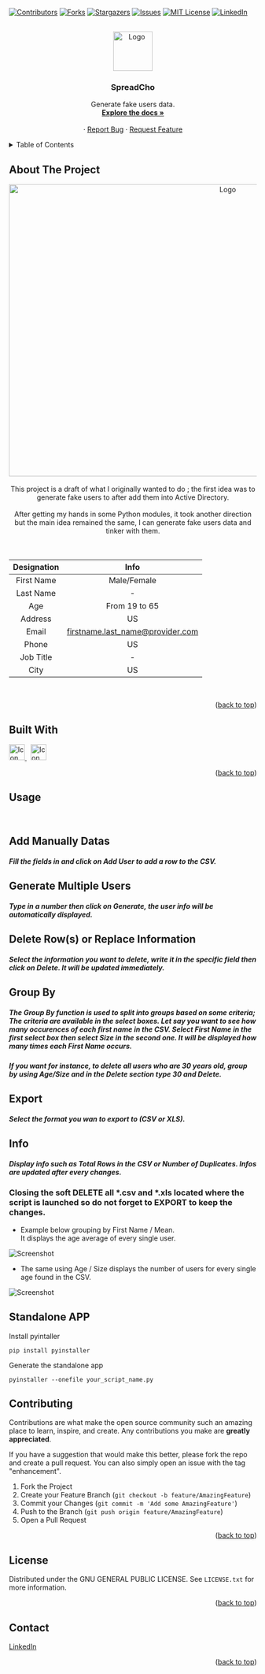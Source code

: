 <a name="readme-top"></a>

[![Contributors][contributors-shield]](https://github.com/gelndjj/SpreadCho/graphs/contributors)
[![Forks][forks-shield]](https://github.com/gelndjj/SpreadCho/forks)
[![Stargazers][stars-shield]](https://github.com/gelndjj/SpreadCho/stargazers)
[![Issues][issues-shield]](https://github.com/gelndjj/SpreadCho/issues)
[![MIT License][license-shield]](https://github.com/gelndjj/SpreadCho/blob/main/LICENSE)
[![LinkedIn][linkedin-shield]](https://www.linkedin.com/in/jonathanduthil/)


<!-- PROJECT LOGO -->
<br />
<div align="center">
  <a href="https://github.com/gelndjj/"SpreadCho">
    <img src="https://github.com/gelndjj/SpreadCho/blob/main/resources/image.png" alt="Logo" width="80" height="80">
  </a>

  <h3 align="center">SpreadCho</h3>

  <p align="center">
    Generate fake users data. 
    <br />
    <a href="https://github.com/gelndjj/SpreadCho"><strong>Explore the docs »</strong></a>
    <br />
    <br />
    ·
    <a href="https://github.com/gelndjj/SpreadCho/issues">Report Bug</a>
    ·
    <a href="https://github.com/gelndjj/SpreadCho/issues">Request Feature</a>
  </p>
</div>



<!-- TABLE OF CONTENTS -->
<details>
  <summary>Table of Contents</summary>
  <ol>
    <li>
      <a href="#about-the-project">About The Project</a>
      <ul>
        <li><a href="#built-with">Built With</a></li>
      </ul>
    </li>
    <li><a href="#usage">Usage</a></li>
    <li><a href="#contributing">Contributing</a></li>
    <li><a href="#license">License</a></li>
    <li><a href="#contact">Contact</a></li>

  </ol>
</details>


<!-- ABOUT THE PROJECT -->
## About The Project
<div align="center">
<img src="https://github.com/gelndjj/SpreadCho/blob/main/resources/main_windows.png" alt="Logo" width="874" height="593">
</br>
</br>
This project is a draft of what I originally wanted to do ; the first idea was to generate fake users to after add them into Active Directory.
</br>
</br>
After getting my hands in some Python modules, it took another direction but the main idea remained the same, I can generate fake users data and tinker with them. 
</br>
</br>
</br>

| 	Designation	 |         	Info                    |
|:-------------:|:--------------------------------:|
|  First Name   |           Male/Female            |
|   Last Name   |                -                 |
|      Age      |          From 19 to 65           |
|    Address    |                US                |
|     Email     | firstname.last_name@provider.com |
|     Phone     |                US                |
|   Job Title   |                -                 |
|     City      |                US                |

</br>
</div>

<p align="right">(<a href="#readme-top">back to top</a>)</p>

## Built With

<a href="https://www.python.org">
<img src="https://github.com/gelndjj/SpreadCho/blob/main/resources/py_icon.png" alt="Icon" width="32" height="32">
</a>
&nbsp;
<a href="https://customtkinter.tomschimansky.com">
<img src="https://github.com/gelndjj/SpreadCho/blob/main/resources/ctk_icon.png" alt="Icon" width="32" height="32">
</a>

<p align="right">(<a href="#readme-top">back to top</a>)</p>

<!-- USAGE EXAMPLES -->
## Usage
</br>

## Add Manually Datas<br />
##### Fill the fields in and click on Add User to add a row to the CSV.<br />

## Generate Multiple Users<br />
##### Type in a number then click on Generate, the user info will be automatically displayed.<br />

## Delete Row(s) or Replace Information<br />
##### Select the information you want to delete, write it in the specific field then click on Delete. It will be updated immediately.<br />

## Group By
##### The Group By function is used to split into groups based on some criteria; The criteria are available in the select boxes. Let say you want to see how many occurences of each first name in the CSV. Select First Name in the first select box then select Size in the second one. It will be displayed  how many times each First Name occurs.<br />

##### If you want for instance, to delete all users who are 30 years old, group by using Age/Size and in the Delete section type 30 and Delete.

## Export
##### Select the format you wan to export to (CSV or XLS).<br />

## Info
#####  Display info such as Total Rows in the CSV or Number of Duplicates. Infos are updated after every changes.

### Closing the soft DELETE all *.csv and *.xls located where the script is launched so do not forget to EXPORT to keep the changes.


* Example below grouping by First Name / Mean.<br />It displays the age average of every single user.<br />

![Screenshot](https://github.com/gelndjj/SpreadCho/blob/main/resources/avg_age.png)

* The same using Age / Size displays the number of users for every single age found in the CSV.<br />

![Screenshot](https://github.com/gelndjj/SpreadCho/blob/main/resources/unique_age.png)

<!-- GETTING STARTED -->
## Standalone APP

Install pyintaller
```
pip install pyinstaller
```
Generate the standalone app
```
pyinstaller --onefile your_script_name.py
```


<!-- CONTRIBUTING -->
## Contributing

Contributions are what make the open source community such an amazing place to learn, inspire, and create. Any contributions you make are **greatly appreciated**.

If you have a suggestion that would make this better, please fork the repo and create a pull request. You can also simply open an issue with the tag "enhancement".


1. Fork the Project
2. Create your Feature Branch (`git checkout -b feature/AmazingFeature`)
3. Commit your Changes (`git commit -m 'Add some AmazingFeature'`)
4. Push to the Branch (`git push origin feature/AmazingFeature`)
5. Open a Pull Request

<p align="right">(<a href="#readme-top">back to top</a>)</p>



<!-- LICENSE -->
## License

Distributed under the GNU GENERAL PUBLIC LICENSE. See `LICENSE.txt` for more information.

<p align="right">(<a href="#readme-top">back to top</a>)</p>



<!-- CONTACT -->
## Contact


[LinkedIn](https://github.com/gelndjj/SpreadCho)

<p align="right">(<a href="#readme-top">back to top</a>)</p>


<!-- MARKDOWN LINKS & IMAGES -->
<!-- https://www.markdownguide.org/basic-syntax/#reference-style-links -->
[contributors-shield]: https://resources.shields.io/github/contributors/othneildrew/Best-README-Template.svg?style=for-the-badge
[contributors-url]: https://github.com/othneildrew/Best-README-Template/graphs/contributors
[forks-shield]: https://resources.shields.io/github/forks/othneildrew/Best-README-Template.svg?style=for-the-badge
[forks-url]: https://github.com/othneildrew/Best-README-Template/network/members
[stars-shield]: https://resources.shields.io/github/stars/othneildrew/Best-README-Template.svg?style=for-the-badge
[stars-url]: https://github.com/othneildrew/Best-README-Template/stargazers
[issues-shield]: https://resources.shields.io/github/issues/othneildrew/Best-README-Template.svg?style=for-the-badge
[issues-url]: https://github.com/othneildrew/Best-README-Template/issues
[license-shield]: https://resources.shields.io/github/license/othneildrew/Best-README-Template.svg?style=for-the-badge
[license-url]: https://github.com/othneildrew/Best-README-Template/blob/master/LICENSE.txt
[linkedin-shield]: https://resources.shields.io/badge/-LinkedIn-black.svg?style=for-the-badge&logo=linkedin&colorB=555
[linkedin-url]: https://linkedin.com/in/othneildrew
[product-screenshot]: images/screenshot.png
[Next.js]: https://resources.shields.io/badge/next.js-000000?style=for-the-badge&logo=nextdotjs&logoColor=white
[Next-url]: https://nextjs.org/
[React.js]: https://resources.shields.io/badge/React-20232A?style=for-the-badge&logo=react&logoColor=61DAFB
[React-url]: https://reactjs.org/
[Vue.js]: https://resources.shields.io/badge/Vue.js-35495E?style=for-the-badge&logo=vuedotjs&logoColor=4FC08D
[Vue-url]: https://vuejs.org/
[Angular.io]: https://resources.shields.io/badge/Angular-DD0031?style=for-the-badge&logo=angular&logoColor=white
[Angular-url]: https://angular.io/
[Svelte.dev]: https://resources.shields.io/badge/Svelte-4A4A55?style=for-the-badge&logo=svelte&logoColor=FF3E00
[Svelte-url]: https://svelte.dev/
[Laravel.com]: https://resources.shields.io/badge/Laravel-FF2D20?style=for-the-badge&logo=laravel&logoColor=white
[Laravel-url]: https://laravel.com
[Bootstrap.com]: https://resources.shields.io/badge/Bootstrap-563D7C?style=for-the-badge&logo=bootstrap&logoColor=white
[Bootstrap-url]: https://getbootstrap.com
[JQuery.com]: https://resources.shields.io/badge/jQuery-0769AD?style=for-the-badge&logo=jquery&logoColor=white
[JQuery-url]: https://jquery.com 
